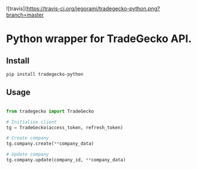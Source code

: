 ![travis](https://travis-ci.org/jegorami/tradegecko-python.png?branch=master


# Python wrapper for TradeGecko API.

## Install

```pip install tradegecko-python```


## Usage

```python

from tradegecko import TradeGecko

# Initialize client
tg = TradeGecko(access_token, refresh_token)

# Create company
tg.company.create(**company_data)

# Update company
tg.company.update(company_id, **company_data)
```
